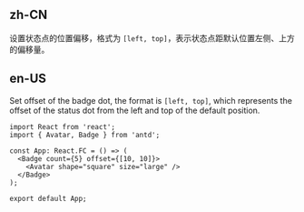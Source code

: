 ## zh-CN

设置状态点的位置偏移，格式为 `[left, top]`，表示状态点距默认位置左侧、上方的偏移量。

## en-US

Set offset of the badge dot, the format is `[left, top]`, which represents the offset of the status dot from the left and top of the default position.
```tsx
import React from 'react';
import { Avatar, Badge } from 'antd';

const App: React.FC = () => (
  <Badge count={5} offset={[10, 10]}>
    <Avatar shape="square" size="large" />
  </Badge>
);

export default App;
```

